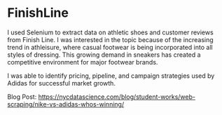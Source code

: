 # FinishLine

I used Selenium to extract data on athletic shoes and customer reviews from Finish Line. I was interested in the topic because of the increasing trend in athleisure, where casual footwear is being incorporated into all styles of dressing. This growing demand in sneakers has created a competitive environment for major footwear brands.

I was able to identify pricing, pipeline, and campaign strategies used by Adidas for successful market growth.

Blog Post: https://nycdatascience.com/blog/student-works/web-scraping/nike-vs-adidas-whos-winning/

